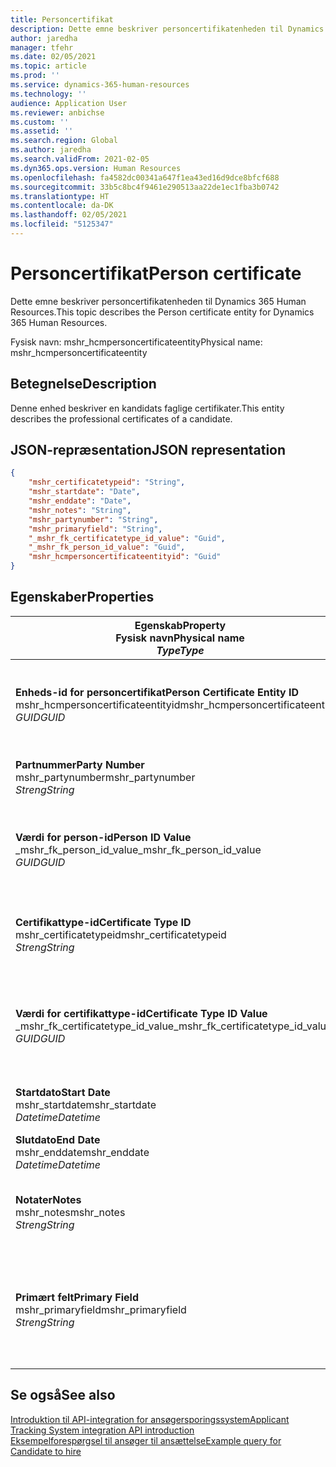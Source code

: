 ```yaml
---
title: Personcertifikat
description: Dette emne beskriver personcertifikatenheden til Dynamics 365 Human Resources.
author: jaredha
manager: tfehr
ms.date: 02/05/2021
ms.topic: article
ms.prod: ''
ms.service: dynamics-365-human-resources
ms.technology: ''
audience: Application User
ms.reviewer: anbichse
ms.custom: ''
ms.assetid: ''
ms.search.region: Global
ms.author: jaredha
ms.search.validFrom: 2021-02-05
ms.dyn365.ops.version: Human Resources
ms.openlocfilehash: fa4582dc00341a647f1ea43ed16d9dce8bfcf688
ms.sourcegitcommit: 33b5c8bc4f9461e290513aa22de1ec1fba3b0742
ms.translationtype: HT
ms.contentlocale: da-DK
ms.lasthandoff: 02/05/2021
ms.locfileid: "5125347"
---
```

# <a name="person-certificate"></a><span data-ttu-id="29606-103">Personcertifikat</span><span class="sxs-lookup"><span data-stu-id="29606-103">Person certificate</span></span>

<span data-ttu-id="29606-104">Dette emne beskriver personcertifikatenheden til Dynamics 365 Human Resources.</span><span class="sxs-lookup"><span data-stu-id="29606-104">This topic describes the Person certificate entity for Dynamics 365 Human Resources.</span></span>

<span data-ttu-id="29606-105">Fysisk navn: mshr_hcmpersoncertificateentity</span><span class="sxs-lookup"><span data-stu-id="29606-105">Physical name: mshr_hcmpersoncertificateentity</span></span>

## <a name="description"></a><span data-ttu-id="29606-106">Betegnelse</span><span class="sxs-lookup"><span data-stu-id="29606-106">Description</span></span>

<span data-ttu-id="29606-107">Denne enhed beskriver en kandidats faglige certifikater.</span><span class="sxs-lookup"><span data-stu-id="29606-107">This entity describes the professional certificates of a candidate.</span></span>

## <a name="json-representation"></a><span data-ttu-id="29606-108">JSON-repræsentation</span><span class="sxs-lookup"><span data-stu-id="29606-108">JSON representation</span></span>

```json
{
    "mshr_certificatetypeid": "String",
    "mshr_startdate": "Date",
    "mshr_enddate": "Date",
    "mshr_notes": "String",
    "mshr_partynumber": "String",
    "mshr_primaryfield": "String",
    "_mshr_fk_certificatetype_id_value": "Guid",
    "_mshr_fk_person_id_value": "Guid",
    "mshr_hcmpersoncertificateentityid": "Guid"
}
```

## <a name="properties"></a><span data-ttu-id="29606-109">Egenskaber</span><span class="sxs-lookup"><span data-stu-id="29606-109">Properties</span></span>

| <span data-ttu-id="29606-110">Egenskab</span><span class="sxs-lookup"><span data-stu-id="29606-110">Property</span></span><br><span data-ttu-id="29606-111">**Fysisk navn**</span><span class="sxs-lookup"><span data-stu-id="29606-111">**Physical name**</span></span><br><span data-ttu-id="29606-112">**_Type_**</span><span class="sxs-lookup"><span data-stu-id="29606-112">**_Type_**</span></span> | <span data-ttu-id="29606-113">Anvendelse</span><span class="sxs-lookup"><span data-stu-id="29606-113">Use</span></span> | <span data-ttu-id="29606-114">Betegnelse</span><span class="sxs-lookup"><span data-stu-id="29606-114">Description</span></span> |
| --- | --- | --- |
| <span data-ttu-id="29606-115">**Enheds-id for personcertifikat**</span><span class="sxs-lookup"><span data-stu-id="29606-115">**Person Certificate Entity ID**</span></span><br><span data-ttu-id="29606-116">mshr_hcmpersoncertificateentityid</span><span class="sxs-lookup"><span data-stu-id="29606-116">mshr_hcmpersoncertificateentityid</span></span><br><span data-ttu-id="29606-117">*GUID*</span><span class="sxs-lookup"><span data-stu-id="29606-117">*GUID*</span></span> | <span data-ttu-id="29606-118">Skrivebeskyttet</span><span class="sxs-lookup"><span data-stu-id="29606-118">Read-only</span></span><br><span data-ttu-id="29606-119">Påkrævet</span><span class="sxs-lookup"><span data-stu-id="29606-119">Required</span></span> | <span data-ttu-id="29606-120">Systemgenereret entydig identifikation af enhedsposten for personcertifikat.</span><span class="sxs-lookup"><span data-stu-id="29606-120">System-generated unique identifier for the person certificate entity record.</span></span> |
| <span data-ttu-id="29606-121">**Partnummer**</span><span class="sxs-lookup"><span data-stu-id="29606-121">**Party Number**</span></span><br><span data-ttu-id="29606-122">mshr_partynumber</span><span class="sxs-lookup"><span data-stu-id="29606-122">mshr_partynumber</span></span><br><span data-ttu-id="29606-123">*Streng*</span><span class="sxs-lookup"><span data-stu-id="29606-123">*String*</span></span> | <span data-ttu-id="29606-124">Læse/skrive</span><span class="sxs-lookup"><span data-stu-id="29606-124">Read/write</span></span><br><span data-ttu-id="29606-125">Påkrævet</span><span class="sxs-lookup"><span data-stu-id="29606-125">Required</span></span> | <span data-ttu-id="29606-126">Part-id (person) for kandidaten.</span><span class="sxs-lookup"><span data-stu-id="29606-126">The party (person) ID of the candidate.</span></span> |
| <span data-ttu-id="29606-127">**Værdi for person-id**</span><span class="sxs-lookup"><span data-stu-id="29606-127">**Person ID Value**</span></span><br><span data-ttu-id="29606-128">_mshr_fk_person_id_value</span><span class="sxs-lookup"><span data-stu-id="29606-128">_mshr_fk_person_id_value</span></span><br><span data-ttu-id="29606-129">*GUID*</span><span class="sxs-lookup"><span data-stu-id="29606-129">*GUID*</span></span> | <span data-ttu-id="29606-130">Skrivebeskyttet</span><span class="sxs-lookup"><span data-stu-id="29606-130">Read-only</span></span><br><span data-ttu-id="29606-131">Påkrævet</span><span class="sxs-lookup"><span data-stu-id="29606-131">Required</span></span><br><span data-ttu-id="29606-132">Fremmed nøgle: mshr_dirpersonentityid of mshr_dirpersonentity</span><span class="sxs-lookup"><span data-stu-id="29606-132">Foreign key: mshr_dirpersonentityid of mshr_dirpersonentity</span></span> | <span data-ttu-id="29606-133">Systemgenereret id til partpost (person).</span><span class="sxs-lookup"><span data-stu-id="29606-133">The system-generated identifier of the party (person) entity record.</span></span> |
| <span data-ttu-id="29606-134">**Certifikattype-id**</span><span class="sxs-lookup"><span data-stu-id="29606-134">**Certificate Type ID**</span></span><br><span data-ttu-id="29606-135">mshr_certificatetypeid</span><span class="sxs-lookup"><span data-stu-id="29606-135">mshr_certificatetypeid</span></span><br><span data-ttu-id="29606-136">*Streng*</span><span class="sxs-lookup"><span data-stu-id="29606-136">*String*</span></span> | <span data-ttu-id="29606-137">Læse/skrive</span><span class="sxs-lookup"><span data-stu-id="29606-137">Read/write</span></span><br><span data-ttu-id="29606-138">Påkrævet</span><span class="sxs-lookup"><span data-stu-id="29606-138">Required</span></span> |  <span data-ttu-id="29606-139">Id for den certifikattype, der er defineret i Human Resources.</span><span class="sxs-lookup"><span data-stu-id="29606-139">The identifier of the certificate type defined in Human Resources.</span></span> |
| <span data-ttu-id="29606-140">**Værdi for certifikattype-id**</span><span class="sxs-lookup"><span data-stu-id="29606-140">**Certificate Type ID Value**</span></span><br><span data-ttu-id="29606-141">_mshr_fk_certificatetype_id_value</span><span class="sxs-lookup"><span data-stu-id="29606-141">_mshr_fk_certificatetype_id_value</span></span><br><span data-ttu-id="29606-142">*GUID*</span><span class="sxs-lookup"><span data-stu-id="29606-142">*GUID*</span></span> | <span data-ttu-id="29606-143">Skrivebeskyttet</span><span class="sxs-lookup"><span data-stu-id="29606-143">Read-only</span></span><br><span data-ttu-id="29606-144">Påkrævet</span><span class="sxs-lookup"><span data-stu-id="29606-144">Required</span></span><br><span data-ttu-id="29606-145">Fremmed nøgle: mshr_hcmcertificatetypeentityid of mshr_hcmcertificatetypeentity</span><span class="sxs-lookup"><span data-stu-id="29606-145">Foreign key: mshr_hcmcertificatetypeentityid of mshr_hcmcertificatetypeentity</span></span> | <span data-ttu-id="29606-146">Systemgenereret entydig identifikation af certifikattypen i den tilknyttede enhed.</span><span class="sxs-lookup"><span data-stu-id="29606-146">System-generated unique identifier of the certificate type in the associated entity.</span></span> |
| <span data-ttu-id="29606-147">**Startdato**</span><span class="sxs-lookup"><span data-stu-id="29606-147">**Start Date**</span></span><br><span data-ttu-id="29606-148">mshr_startdate</span><span class="sxs-lookup"><span data-stu-id="29606-148">mshr_startdate</span></span><br><span data-ttu-id="29606-149">*Datetime*</span><span class="sxs-lookup"><span data-stu-id="29606-149">*Datetime*</span></span> | <span data-ttu-id="29606-150">Læse/skrive</span><span class="sxs-lookup"><span data-stu-id="29606-150">Read/write</span></span><br><span data-ttu-id="29606-151">Påkrævet</span><span class="sxs-lookup"><span data-stu-id="29606-151">Required</span></span> | <span data-ttu-id="29606-152">Den dato, hvor certifikatet blev udstedt.</span><span class="sxs-lookup"><span data-stu-id="29606-152">The date at which the certificate was issued.</span></span> |
| <span data-ttu-id="29606-153">**Slutdato**</span><span class="sxs-lookup"><span data-stu-id="29606-153">**End Date**</span></span><br><span data-ttu-id="29606-154">mshr_enddate</span><span class="sxs-lookup"><span data-stu-id="29606-154">mshr_enddate</span></span><br><span data-ttu-id="29606-155">*Datetime*</span><span class="sxs-lookup"><span data-stu-id="29606-155">*Datetime*</span></span> | <span data-ttu-id="29606-156">Læse/skrive</span><span class="sxs-lookup"><span data-stu-id="29606-156">Read/write</span></span><br><span data-ttu-id="29606-157">Valgfri</span><span class="sxs-lookup"><span data-stu-id="29606-157">Optional</span></span> | <span data-ttu-id="29606-158">Den dato, hvor certifikatet udløber.</span><span class="sxs-lookup"><span data-stu-id="29606-158">The date at which the certificate will expire.</span></span> |
| <span data-ttu-id="29606-159">**Notater**</span><span class="sxs-lookup"><span data-stu-id="29606-159">**Notes**</span></span><br><span data-ttu-id="29606-160">mshr_notes</span><span class="sxs-lookup"><span data-stu-id="29606-160">mshr_notes</span></span><br><span data-ttu-id="29606-161">*Streng*</span><span class="sxs-lookup"><span data-stu-id="29606-161">*String*</span></span> | <span data-ttu-id="29606-162">Læse/skrive</span><span class="sxs-lookup"><span data-stu-id="29606-162">Read/write</span></span><br><span data-ttu-id="29606-163">Valgfri</span><span class="sxs-lookup"><span data-stu-id="29606-163">Optional</span></span> | <span data-ttu-id="29606-164">Noter til brug af rekrutteringsmedarbejdere eller ansættelseschefer.</span><span class="sxs-lookup"><span data-stu-id="29606-164">Notes for use by hiring managers and recruiters.</span></span> |
| <span data-ttu-id="29606-165">**Primært felt**</span><span class="sxs-lookup"><span data-stu-id="29606-165">**Primary Field**</span></span><br><span data-ttu-id="29606-166">mshr_primaryfield</span><span class="sxs-lookup"><span data-stu-id="29606-166">mshr_primaryfield</span></span><br><span data-ttu-id="29606-167">*Streng*</span><span class="sxs-lookup"><span data-stu-id="29606-167">*String*</span></span> | <span data-ttu-id="29606-168">Skrivebeskyttet</span><span class="sxs-lookup"><span data-stu-id="29606-168">Read-only</span></span><br><span data-ttu-id="29606-169">Påkrævet</span><span class="sxs-lookup"><span data-stu-id="29606-169">Required</span></span> |  <span data-ttu-id="29606-170">Felt, der bruges som id for enhedsposten.</span><span class="sxs-lookup"><span data-stu-id="29606-170">Field to be used as an identifier of the entity record.</span></span> <span data-ttu-id="29606-171">Kombination af partnummer, certifikattype-id og startdato.</span><span class="sxs-lookup"><span data-stu-id="29606-171">Combination of party number, certificate type ID, and start date.</span></span> |

## <a name="see-also"></a><span data-ttu-id="29606-172">Se også</span><span class="sxs-lookup"><span data-stu-id="29606-172">See also</span></span>

[<span data-ttu-id="29606-173">Introduktion til API-integration for ansøgersporingssystem</span><span class="sxs-lookup"><span data-stu-id="29606-173">Applicant Tracking System integration API introduction</span></span>](hr-admin-integration-ats-api-introduction.md)<br>
[<span data-ttu-id="29606-174">Eksempelforespørgsel til ansøger til ansættelse</span><span class="sxs-lookup"><span data-stu-id="29606-174">Example query for Candidate to hire</span></span>](hr-admin-integration-ats-api-candidate-to-hire-example-query.md)


